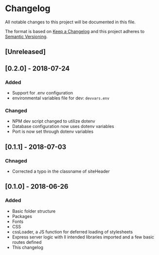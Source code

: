 # Changelog
All notable changes to this project will be documented in this file.

The format is based on [Keep a Changelog](http://keepachangelog.com/en/1.0.0/)
and this project adheres to [Semantic Versioning](http://semver.org/spec/v2.0.0.html).

## [Unreleased]

## [0.2.0] - 2018-07-24
### Added
- Support for .env configuration
- environmental variables file for dev: `devvars.env`

### Changed
- NPM dev script changed to utilize dotenv
- Database configuration now uses dotenv variables
- Port is now set through dotenv variables

## [0.1.1] - 2018-07-03
### Chnaged
- Corrected a typo in the classname of siteHeader

## [0.1.0] - 2018-06-26
### Added
- Basic folder structure
- Packages
- Fonts
- CSS
- cssLoader, a JS function for deferred loading of stylesheets
- Express server logic with ll intended libraries imported and a few basic routes defined
- This changelog